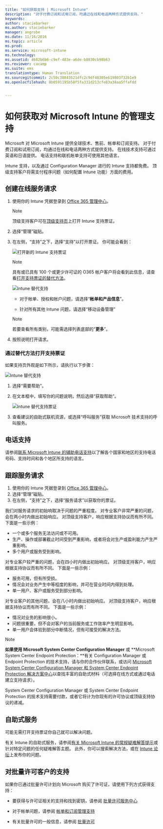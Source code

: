 ```yaml
---
title: "如何获取支持 | Microsoft Intune"
description: "对于付费订阅和试用订阅，均通过在线和电话两种方式提供支持。"
keywords: 
author: staciebarker
ms.author: staciebarker
manager: angrobe
ms.date: 11/16/2016
ms.topic: article
ms.prod: 
ms.service: microsoft-intune
ms.technology: 
ms.assetid: 4682b6b6-c9ef-483e-a6de-b8830cb98b63
ms.reviewer: cacamp
ms.suite: ems
translationtype: Human Translation
ms.sourcegitcommit: 2c50c38843521dfc2c9df48305e619803f32b1e9
ms.openlocfilehash: 8b0591195b58f5fa331d213cfe03a38aa5ffafdd


---
```


# <a name="how-to-get-admin-support-for-microsoft-intune"></a>如何获取对 Microsoft Intune 的管理支持

Microsoft 对 Microsoft Intune 提供全球技术、售前、帐单和订阅支持。 对于付费订阅和试用订阅，均通过在线和电话两种方式提供支持。 在线技术支持可通过英语和日语提供。 电话支持和联机帐单支持可使用其他语言。

Intune 支持，以及通过 Configuration Manager 进行的 Intune 支持都免费。 顶级支持客户将需支付程序问题（如何配置 Intune 功能）方面的费用。

## <a name="create-an-online-service-request"></a>创建在线服务请求

1.  使用你的 Intune 凭据登录到 [Office 365 管理中心](https://portal.office.com)。 
    >[!NOTE]
    >
    >顶级支持客户可在[顶级支持页](https://support.microsoft.com/en-us/premier/contacts)上打开 Intune 支持票证。

2.  选择“管理”磁贴。
3.  在左侧，“支持”之下，选择“支持”以打开票证。 你可能会看到：

    ![打开新的 Intune 支持票证](../media/support-open-ticket.png)

    >[!NOTE]
    >
    >  具有或已具有 100 个或更少许可证的 O365 帐户客户将会看到此信息，请查看[打开支持票证的替代方法](#alternate-method-to-open-a-support-ticket)。
    >  
    > ![Intune 替代支持](../media/alternate-support-ui.png)

    -   对于帐单、授权和帐户问题，请选择“**帐单和产品信息**”。

    -   针对所有其他 Intune 问题，请选择“移动设备管理”

    > [!NOTE]
    > 若要查看所有类别，可能需选择列表底部的“**更多**”。

3.  按照说明打开请求。 

### <a name="alternate-method-to-open-a-support-ticket"></a>通过替代方法打开支持票证

如果支持页外观是如下所示，请执行以下步骤：

![Intune 替代支持](../media/alternate-support-ui.png)


1. 选择“需要帮助”。
2. 在文本框中，填写你的问题说明，然后选择“获取帮助”。

    ![Intune 替代支持票证](../media/support-need-help.png)

3. 查看建议的自助式联机资源，或选择“呼叫服务”获取 Microsoft 技术支持的呼叫服务。

## <a name="support-by-phone"></a>电话支持
请参阅[联系 Microsoft Intune 的辅助电话支持](contact-assisted-phone-support-for-microsoft-intune.md)以了解各个国家和地区的支持电话号码、支持时间和各个地区所支持的语言。

## <a name="track-your-service-requests"></a>跟踪服务请求
1.  使用你的 Intune 凭据登录到 [Office 365 管理中心](https://portal.office.com)。 
2.  选择“管理”磁贴。
3.  在左侧，“支持”之下，选择“服务请求”以获取你的票证。 

我们对服务请求的初始响取决于问题的严重程度。 对专业客户非常严重的问题，会在两小时内做出初始响应。 对顶级支持客户，响应根据支持协议而有所不同。 下面是一些示例：

- 一个或多个服务无法访问或不可用。 
- 生产、操作或部署截止时间受到严重影响，或者将会对生产或盈利能力产生严重影响。 
- 多个用户或服务受到影响。

对专业客户较严重的问题，会在四小时内做出初始响应。 对顶级支持客户，响应根据支持协议而有所不同。  下面是一些示例：

- 服务可用，但有所受损。 
- 情况会对业务产生中等程度的影响，并可在营业时间内得到处理。 
- 单一用户、客户或服务受到部分影响。

对专业客户的其他问题，会在八小时内做出初始响应。 对顶级支持客户，响应根据支持协议而有所不同。  下面是一些示例：

- 情况对业务的影响很小。 
- 问题很重要，但不会对客户的当前服务或工作效率产生明显影响。 
- 单一用户会体验到部分中断情况，但有可接受的解决方法。

> [!NOTE]
> **如果使用 Microsoft System Center Configuration Manager** 或 **Microsoft System Center Endpoint Protection：**有关 Configuration Manager 或 Endpoint Protection 的技术支持，请与你的合作伙伴联系，或访问 [Microsoft System Center Configuration Manager 和 System Center Endpoint Protection 解决方案中心](http://www.microsoft.com/en-us/server-cloud/products/system-center-2012-r2/resources.aspx)以查找丰富的自助式材料（可选择在线方式或通过电话建立支持请求）。
>
> System Center Configuration Manager 或 System Center Endpoint Protection 的技术支持需要付款，或者它将计为你现有的许可协议或顶级支持协议的递减。

## <a name="self-help"></a>自助式服务

可能无需打开支持票证你自己就可以解决问题。

有关 Intune 的自助式服务，请参阅[有关 Microsoft Intune 的常规疑难解答提示](general-troubleshooting-tips-for-microsoft-intune.md)或针对特定问题的任何疑难解答主题。 此外，你可以搜索解决方法，或在 [Intune 论坛](https://social.technet.microsoft.com/Forums/en-US/home?forum=microsoftintuneprod)上发布你的问题。 

## <a name="support-for-volume-licensing-customers"></a>对批量许可客户的支持
如果你已通过批量许可计划向 Microsoft 购买了许可证，请使用下列方式获得支持：

-   要获得与许可证相关的支持和找到密钥，请参阅 [批量许可服务中心](http://go.microsoft.com/fwlink/p/?LinkID=282016)

-   对于帐单问题，请参阅 [帐单和订阅管理支持](http://support.microsoft.com/oas/default.aspx?prid=15371)

-   有关批量许可的一般信息，请参阅 [批量许可](http://go.microsoft.com/fwlink/p/?LinkID=282015)



<!--HONumber=Nov16_HO3-->


